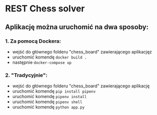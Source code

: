 # REST Chess solver

## Aplikację można uruchomić na dwa sposoby:

### 1. Za pomocą Dockera:
* wejść do głównego folderu "chess_board" zawierającego aplikacjęz
* uruchomić komendę `docker build .`
* następnie `docker-compose up`
### 2. "Tradycyjnie":
* wejść do głównego folderu "chess_board" zawierającego aplikację
* uruchomić komendę `pip install pipenv`
* uruchomić komendę `pipenv install`
* uruchomić komendę `pipenv shell`
* uruchomić komendę `python app.py`
